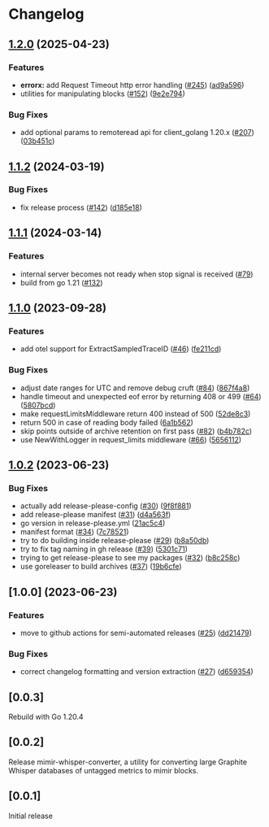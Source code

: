 # Changelog

## [1.2.0](https://github.com/grafana/mimir-proxies/compare/v1.1.2...v1.2.0) (2025-04-23)


### Features

* **errorx:** add Request Timeout http error handling ([#245](https://github.com/grafana/mimir-proxies/issues/245)) ([ad9a596](https://github.com/grafana/mimir-proxies/commit/ad9a596b493bd65bf91f1356a01e00e2d63f9669))
* utilities for manipulating blocks ([#152](https://github.com/grafana/mimir-proxies/issues/152)) ([9e2e794](https://github.com/grafana/mimir-proxies/commit/9e2e7946c33b256ee474b804b42e58c0da61bf82))


### Bug Fixes

* add optional params to remoteread api for client_golang 1.20.x ([#207](https://github.com/grafana/mimir-proxies/issues/207)) ([03b451c](https://github.com/grafana/mimir-proxies/commit/03b451cc4a0816fce917bac7dc683bb526f4a2d7))

## [1.1.2](https://github.com/grafana/mimir-proxies/compare/v1.1.1...v1.1.2) (2024-03-19)


### Bug Fixes

* fix release process ([#142](https://github.com/grafana/mimir-proxies/issues/142)) ([d185e18](https://github.com/grafana/mimir-proxies/commit/d185e1883b5bbe60e5366eb19772f14e51b807b5))

## [1.1.1](https://github.com/grafana/mimir-proxies/compare/mimir-proxies-v1.0.2...mimir-proxies-v1.1.0) (2024-03-14)


### Features

* internal server becomes not ready when stop signal is received ([#79](https://github.com/grafana/mimir-proxies/pull/79))
* build from go 1.21 ([#132](https://github.com/grafana/mimir-proxies/pull/132))

## [1.1.0](https://github.com/grafana/mimir-proxies/compare/mimir-proxies-v1.0.2...mimir-proxies-v1.1.0) (2023-09-28)


### Features

* add otel support for ExtractSampledTraceID ([#46](https://github.com/grafana/mimir-proxies/issues/46)) ([fe211cd](https://github.com/grafana/mimir-proxies/commit/fe211cd3587c29d42ce74245fe7a175b863aa494))


### Bug Fixes

* adjust date ranges for UTC and remove debug cruft ([#84](https://github.com/grafana/mimir-proxies/issues/84)) ([867f4a8](https://github.com/grafana/mimir-proxies/commit/867f4a8fe691cb3c6b663c8a264c9a0b2f55d66e))
* handle timeout and unexpected eof error by returning 408 or 499 ([#64](https://github.com/grafana/mimir-proxies/issues/64)) ([5807bcd](https://github.com/grafana/mimir-proxies/commit/5807bcd690d5ca291d7d3306c90caeeab85f083d))
* make requestLimitsMiddleware return 400 instead of 500 ([52de8c3](https://github.com/grafana/mimir-proxies/commit/52de8c3a217484194e51c7da080c7f74ca6a9d80))
* return 500 in case of reading body failed ([6a1b562](https://github.com/grafana/mimir-proxies/commit/6a1b562e061465e484dd81345d4b45bb6cb3f6d0))
* skip points outside of archive retention on first pass ([#82](https://github.com/grafana/mimir-proxies/issues/82)) ([b4b782c](https://github.com/grafana/mimir-proxies/commit/b4b782c385f0d4ff9db59970c4c95de6b62a7924))
* use NewWithLogger in request_limits middleware ([#66](https://github.com/grafana/mimir-proxies/issues/66)) ([5656112](https://github.com/grafana/mimir-proxies/commit/56561125064cfca5221811f6ce6e94f390b9370c))

## [1.0.2](https://github.com/grafana/mimir-proxies/compare/mimir-proxies-v1.0.0...mimir-proxies-v1.0.2) (2023-06-23)


### Bug Fixes

* actually add release-please-config ([#30](https://github.com/grafana/mimir-proxies/issues/30)) ([9f8f881](https://github.com/grafana/mimir-proxies/commit/9f8f88136925aed525a31ffd658531277ae8ec57))
* add release-please manifest ([#31](https://github.com/grafana/mimir-proxies/issues/31)) ([d4a563f](https://github.com/grafana/mimir-proxies/commit/d4a563fef54f577e69bb819dbdba7bfaaa68fa70))
* go version in release-please.yml ([21ac5c4](https://github.com/grafana/mimir-proxies/commit/21ac5c4c6d0e18bcf31a1ccb48729c29dee7e319))
* manifest format ([#34](https://github.com/grafana/mimir-proxies/issues/34)) ([7c78521](https://github.com/grafana/mimir-proxies/commit/7c78521cb7f6c2212b0586fe93104fc0475eb2eb))
* try to do building inside release-please ([#29](https://github.com/grafana/mimir-proxies/issues/29)) ([b8a50db](https://github.com/grafana/mimir-proxies/commit/b8a50db44d27bf57c2f8d9e44bd5c559d63981c2))
* try to fix tag naming in gh release ([#39](https://github.com/grafana/mimir-proxies/issues/39)) ([5301c71](https://github.com/grafana/mimir-proxies/commit/5301c713f8bbeddcfbf87d109ecd91d14239d317))
* trying to get release-please to see my packages ([#32](https://github.com/grafana/mimir-proxies/issues/32)) ([b8c258c](https://github.com/grafana/mimir-proxies/commit/b8c258c9dd6bc548064a67a6eb5200812242a6de))
* use goreleaser to build archives ([#37](https://github.com/grafana/mimir-proxies/issues/37)) ([19b6cfe](https://github.com/grafana/mimir-proxies/commit/19b6cfed323e48bbac31e9aca5a85540c3710ebd))

## [1.0.0] (2023-06-23)


### Features

* move to github actions for semi-automated releases ([#25](https://github.com/grafana/mimir-proxies/issues/25)) ([dd21479](https://github.com/grafana/mimir-proxies/commit/dd214796623f9b2d0362e58184a478ccbf2516b8))


### Bug Fixes

* correct changelog formatting and version extraction ([#27](https://github.com/grafana/mimir-proxies/issues/27)) ([d659354](https://github.com/grafana/mimir-proxies/commit/d6593548a6bebd8bc47fbccace38876f65c2538c))

## [0.0.3]

Rebuild with Go 1.20.4

## [0.0.2]

Release mimir-whisper-converter, a utility for converting large Graphite Whisper
databases of untagged metrics to mimir blocks.

## [0.0.1]

Initial release
